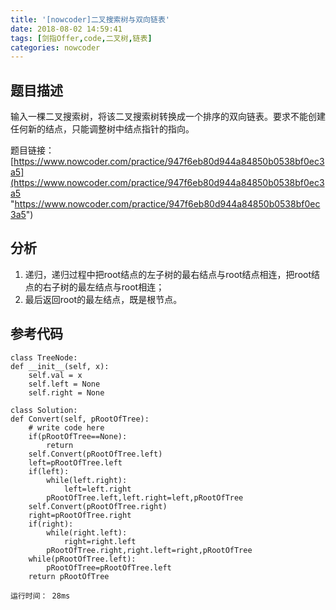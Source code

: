 ```yaml
---
title: '[nowcoder]二叉搜索树与双向链表'
date: 2018-08-02 14:59:41
tags: [剑指Offer,code,二叉树,链表]
categories: nowcoder
---
```


## 题目描述

输入一棵二叉搜索树，将该二叉搜索树转换成一个排序的双向链表。要求不能创建任何新的结点，只能调整树中结点指针的指向。

题目链接： [https://www.nowcoder.com/practice/947f6eb80d944a84850b0538bf0ec3a5](https://www.nowcoder.com/practice/947f6eb80d944a84850b0538bf0ec3a5 "https://www.nowcoder.com/practice/947f6eb80d944a84850b0538bf0ec3a5")

<!-- more -->

## 分析

1. 递归，递归过程中把root结点的左子树的最右结点与root结点相连，把root结点的右子树的最左结点与root相连；
2. 最后返回root的最左结点，既是根节点。

## 参考代码

	class TreeNode:
    def __init__(self, x):
        self.val = x
        self.left = None  
        self.right = None
	
	class Solution:
    def Convert(self, pRootOfTree):
        # write code here
        if(pRootOfTree==None):
            return
        self.Convert(pRootOfTree.left)
        left=pRootOfTree.left
        if(left):
            while(left.right):
                left=left.right
            pRootOfTree.left,left.right=left,pRootOfTree
        self.Convert(pRootOfTree.right)
        right=pRootOfTree.right
        if(right):
            while(right.left):
                right=right.left
            pRootOfTree.right,right.left=right,pRootOfTree
        while(pRootOfTree.left):
            pRootOfTree=pRootOfTree.left
        return pRootOfTree

	运行时间： 28ms